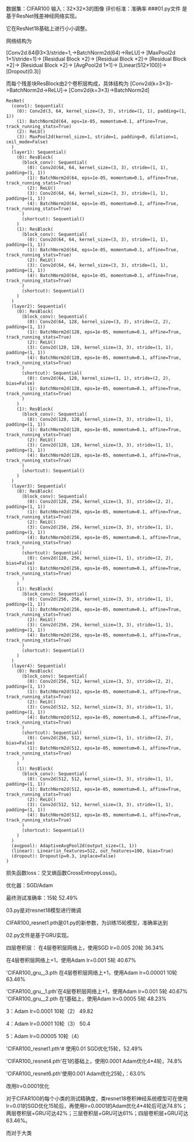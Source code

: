 数据集：CIFAR100
输入：32×32×3的图像
评价标准：准确率
###01.py文件
是基于ResNet残差神经网络实现。

它在ResNet18基础上进行小小调整。

网络结构为

[Conv2d.64@3×3/stride=1,->BatchNorm2d(64)->ReLU]->
[MaxPool2d 1×1/stride=1]->
[Residual Block ×2]->
[Residual Block ×2]->
[Residual Block ×2]->
[Residual Block ×2]->
[AvgPool2d 1×1]->
[Linear(512×100)]->
[Dropout(0.3)]

而每个残差块ResBlock由2个卷积层构成，具体结构为
[Conv2d(k=3×3)->BatchNorm2d->ReLU]->
[Conv2d(k=3×3)->BatchNorm2d]

	ResNet(
	  (conv1): Sequential(
	    (0): Conv2d(3, 64, kernel_size=(3, 3), stride=(1, 1), padding=(1, 1))
	    (1): BatchNorm2d(64, eps=1e-05, momentum=0.1, affine=True, track_running_stats=True)
	    (2): ReLU()
	    (3): MaxPool2d(kernel_size=1, stride=1, padding=0, dilation=1, ceil_mode=False)
	  )
	  (layer1): Sequential(
	    (0): ResBlock(
	      (block_conv): Sequential(
	        (0): Conv2d(64, 64, kernel_size=(3, 3), stride=(1, 1), padding=(1, 1))
	        (1): BatchNorm2d(64, eps=1e-05, momentum=0.1, affine=True, track_running_stats=True)
	        (2): ReLU()
	        (3): Conv2d(64, 64, kernel_size=(3, 3), stride=(1, 1), padding=(1, 1))
	        (4): BatchNorm2d(64, eps=1e-05, momentum=0.1, affine=True, track_running_stats=True)
	      )
	      (shortcut): Sequential()
	    )
	    (1): ResBlock(
	      (block_conv): Sequential(
	        (0): Conv2d(64, 64, kernel_size=(3, 3), stride=(1, 1), padding=(1, 1))
	        (1): BatchNorm2d(64, eps=1e-05, momentum=0.1, affine=True, track_running_stats=True)
	        (2): ReLU()
	        (3): Conv2d(64, 64, kernel_size=(3, 3), stride=(1, 1), padding=(1, 1))
	        (4): BatchNorm2d(64, eps=1e-05, momentum=0.1, affine=True, track_running_stats=True)
	      )
	      (shortcut): Sequential()
	    )
	  )
	  (layer2): Sequential(
	    (0): ResBlock(
	      (block_conv): Sequential(
	        (0): Conv2d(64, 128, kernel_size=(3, 3), stride=(2, 2), padding=(1, 1))
	        (1): BatchNorm2d(128, eps=1e-05, momentum=0.1, affine=True, track_running_stats=True)
	        (2): ReLU()
	        (3): Conv2d(128, 128, kernel_size=(3, 3), stride=(1, 1), padding=(1, 1))
	        (4): BatchNorm2d(128, eps=1e-05, momentum=0.1, affine=True, track_running_stats=True)
	      )
	      (shortcut): Sequential(
	        (0): Conv2d(64, 128, kernel_size=(1, 1), stride=(2, 2), bias=False)
	        (1): BatchNorm2d(128, eps=1e-05, momentum=0.1, affine=True, track_running_stats=True)
	      )
	    )
	    (1): ResBlock(
	      (block_conv): Sequential(
	        (0): Conv2d(128, 128, kernel_size=(3, 3), stride=(1, 1), padding=(1, 1))
	        (1): BatchNorm2d(128, eps=1e-05, momentum=0.1, affine=True, track_running_stats=True)
	        (2): ReLU()
	        (3): Conv2d(128, 128, kernel_size=(3, 3), stride=(1, 1), padding=(1, 1))
	        (4): BatchNorm2d(128, eps=1e-05, momentum=0.1, affine=True, track_running_stats=True)
	      )
	      (shortcut): Sequential()
	    )
	  )
	  (layer3): Sequential(
	    (0): ResBlock(
	      (block_conv): Sequential(
	        (0): Conv2d(128, 256, kernel_size=(3, 3), stride=(2, 2), padding=(1, 1))
	        (1): BatchNorm2d(256, eps=1e-05, momentum=0.1, affine=True, track_running_stats=True)
	        (2): ReLU()
	        (3): Conv2d(256, 256, kernel_size=(3, 3), stride=(1, 1), padding=(1, 1))
	        (4): BatchNorm2d(256, eps=1e-05, momentum=0.1, affine=True, track_running_stats=True)
	      )
	      (shortcut): Sequential(
	        (0): Conv2d(128, 256, kernel_size=(1, 1), stride=(2, 2), bias=False)
	        (1): BatchNorm2d(256, eps=1e-05, momentum=0.1, affine=True, track_running_stats=True)
	      )
	    )
	    (1): ResBlock(
	      (block_conv): Sequential(
	        (0): Conv2d(256, 256, kernel_size=(3, 3), stride=(1, 1), padding=(1, 1))
	        (1): BatchNorm2d(256, eps=1e-05, momentum=0.1, affine=True, track_running_stats=True)
	        (2): ReLU()
	        (3): Conv2d(256, 256, kernel_size=(3, 3), stride=(1, 1), padding=(1, 1))
	        (4): BatchNorm2d(256, eps=1e-05, momentum=0.1, affine=True, track_running_stats=True)
	      )
	      (shortcut): Sequential()
	    )
	  )
	  (layer4): Sequential(
	    (0): ResBlock(
	      (block_conv): Sequential(
	        (0): Conv2d(256, 512, kernel_size=(3, 3), stride=(2, 2), padding=(1, 1))
	        (1): BatchNorm2d(512, eps=1e-05, momentum=0.1, affine=True, track_running_stats=True)
	        (2): ReLU()
	        (3): Conv2d(512, 512, kernel_size=(3, 3), stride=(1, 1), padding=(1, 1))
	        (4): BatchNorm2d(512, eps=1e-05, momentum=0.1, affine=True, track_running_stats=True)
	      )
	      (shortcut): Sequential(
	        (0): Conv2d(256, 512, kernel_size=(1, 1), stride=(2, 2), bias=False)
	        (1): BatchNorm2d(512, eps=1e-05, momentum=0.1, affine=True, track_running_stats=True)
	      )
	    )
	    (1): ResBlock(
	      (block_conv): Sequential(
	        (0): Conv2d(512, 512, kernel_size=(3, 3), stride=(1, 1), padding=(1, 1))
	        (1): BatchNorm2d(512, eps=1e-05, momentum=0.1, affine=True, track_running_stats=True)
	        (2): ReLU()
	        (3): Conv2d(512, 512, kernel_size=(3, 3), stride=(1, 1), padding=(1, 1))
	        (4): BatchNorm2d(512, eps=1e-05, momentum=0.1, affine=True, track_running_stats=True)
	      )
	      (shortcut): Sequential()
	    )
	  )
	  (avgpool): AdaptiveAvgPool2d(output_size=(1, 1))
	  (linear): Linear(in_features=512, out_features=100, bias=True)
	  (dropout): Dropout(p=0.3, inplace=False)
	)

损失函数loss：交叉熵函数CrossEntropyLoss()。


优化器：SGD/Adam

最终测试准确率：15轮 52.49%

03.py是对resnet18模型进行微调


CIFAR100_resnet1.pth是01.py的新参数，为训练15轮模型，准确率达到

02.py文件是基于GRU实现。

四层卷积层：
在4层卷积层网络上，使用SGD lr=0.005 20轮 36.34%

在4层卷积层网络上+1，使用Adam lr=0.001 5轮 40.67%


'CIFAR100_gru__3.pth 在4层卷积层网络上+1，使用Adam lr=0.00001 10轮 63.46%



'CIFAR100_gru__1.pth'在4层卷积层网络上+1，使用Adam lr=0.001 5轮  40.67%
'CIFAR100_gru__2.pth 在1基础上，使用Adam lr=0.0005 5轮 48.23%

3：Adam lr=0.0001 10轮（2）
49.82

4：Adam lr=0.0001 10轮（3）
50.4

5：Adam lr=0.00005 10轮（4）



'CIFAR100_resnet1.pth'# 使用0.01 SGD优化15轮，52.49%

'CIFAR100_resnet4.pth'在1的基础上，使用0.0001 Adam优化4*4轮，74.8%

'CIFAR100_resnet6.pth'使用0.001 Adam优化25轮，：63.0%

改用lr=0.0001优化

对于CIFAR100的每个小类的测试精确度，类resnet18卷积神经系统模型可在使用lr=0.01的SGD优化15轮后，再使用lr=0.0001的Adam优化4*4轮后可达74.8%；两层卷积层+GRU可达42%；三层卷积层+GRU可达61%；四层卷积层+GRU可达63.46%。

而对于大类

